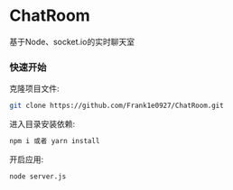 # ChatRoom
基于Node、socket.io的实时聊天室

### 快速开始

克隆项目文件:

```bash
git clone https://github.com/Frank1e0927/ChatRoom.git
```

进入目录安装依赖:

```bash
npm i 或者 yarn install
```

开启应用:

```bash
node server.js
```